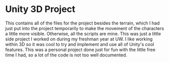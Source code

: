 # Unity 3D Project
This contains all of the files for the project besides the terrain, which I had just put into the project temporarily to make the movement of the characters a little more visible. Otherwise, all the scripts are mine. This was just a little side project I worked on during my freshman year at UW. I like working within 3D so it was cool to try and implement and use all of Unity's cool features. This was a personal project done just for fun with the little free time I had, so a lot of the code is not too well documented.
